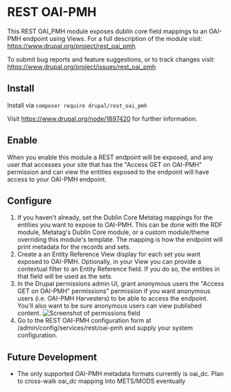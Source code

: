 # REST OAI-PMH

This REST OAI_PMH module exposes dublin core field mappings to an OAI-PMH endpoint using Views. For a full description of the module visit: https://www.drupal.org/project/rest_oai_pmh

To submit bug reports and feature suggestions, or to track changes visit: https://www.drupal.org/project/issues/rest_oai_pmh


## Install

Install via `composer require drupal/rest_oai_pmh`

 Visit https://www.drupal.org/node/1897420 for further information.

## Enable

When you enable this module a REST endpoint will be exposed, and any user that accesses your site that has the "Access GET on OAI-PMH" permission and can view the entities exposed to the endpoint will have access to your OAI-PMH endpoint.

## Configure

1. If you haven't already, set the Dublin Core Metatag mappings for the entities you want to expose to OAI-PMH. This can be done with the RDF module, Metatag's Dublin Core module, or a custom module/theme overriding this module's template. The mapping is how the endpoint will print metadata for the records and sets.
2. Create a an Entity Reference View display for each set you want exposed to OAI-PMH. Optionally, in your View you can provide a contextual filter to an Entity Reference field. If you do so, the entities in that field will be used as the sets.
3. In the Drupal permissions admin UI, grant anonymous users the "Access GET on OAI-PMH" permissions" permission if you want anonymous users (i.e. OAI-PMH Harvesters) to be able to access the endpoint. You'll also want to be sure anonymous users can view published content.
![Screenshot of permissions field](https://www.drupal.org/files/project-images/Screen%20Shot%20on%202019-04-24%20at%2011-32-43.png)
4. Go to the REST OAI-PMH configuration form at /admin/config/services/rest/oai-pmh and supply your system configuration.

## Future Development

* The only supported OAI-PMH metadata formats currently is oai_dc. Plan to cross-walk oai_dc mapping into METS/MODS eventually